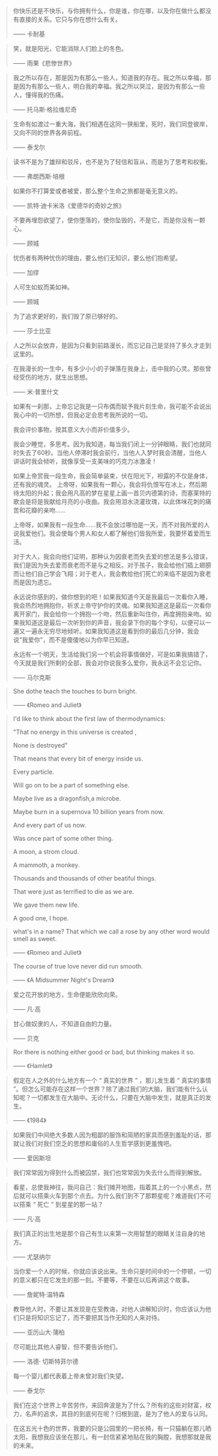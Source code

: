 > 你快乐还是不快乐，与你拥有什么，你是谁，你在哪，以及你在做什么都没有直接的关系。它只与你在想什么有关。
>
> —— 卡耐基



> 笑，就是阳光，它能消除人们脸上的冬色。
>
> —— 雨果《悲惨世界》



> 我之所以存在，那是因为有那么一些人，知道我的存在。我之所以幸福，那是因为有那么一些人，明白我的幸福。我之所以哭泣，是因为有那么一些人，懂得我的伤痛。
>
> —— 托马斯·格拉维尼奇



> 生命有如渡过一重大海，我们相遇在这同一狭船里，死时，我们同登彼岸，又向不同的世界各奔前程。
>
> —— 泰戈尔



> 读书不是为了雄辩和驳斥，也不是为了轻信和盲从，而是为了思考和权衡。
>
> —— 弗朗西斯·培根



> 如果你不打算爱或者被爱，那么整个生命之旅都是毫无意义的。
>
> —— 凯特·迪卡米洛《爱德华的奇妙之旅》



> 不要再埋怨欲望了，使你堕落的，使你坠毁的，不是它，而是你没有一颗心。
>
> —— 顾城



> 忧伤者有两种忧伤的理由，要么他们无知识，要么他们抱希望。
>
> —— 加缪



> 人可生如蚁而美如神。
>
> —— 顾城



> 为了追求更好的，我们毁了原已够好的。
>
> —— 莎士比亚



> 人之所以会放弃，是因为只看到前路漫长，而忘记自己是坚持了多久才走到这里的。



> 在我漫长的一生中，有多少小小的子弹落在我身上，击中我的心灵。那些曾经受伤的地方，就生出思想。
>
> —— 米·普里什文



> 如果有一刹那，上帝忘记我是一只布偶而赋予我片刻生命，我可能不会说出我心中的一切所想，但我必定会思考我所说的一切。  
>
> 我会评价事物，按其意义大小而非价值多少。 
>
>  我会少睡觉，多思考。因为我知道，每当我们闭上一分钟眼睛，我们也就同时失去了60秒。当他人停滞时我会前行，当他人入梦时我会清醒，当他人讲话时我会倾听，就像享受一支美味的巧克力冰激凌！ 
>
>  如果上帝赏我一段生命，我会简单装束，伏在阳光下，袒露的不仅是身体，还有我的魂灵。  上帝呀，如果我有一颗心，我会将仇恨写在冰上，然后期待太阳的升起；我会用凡高的梦在星星上画一首贝内德第的诗，而塞莱特的歌会是将是我献给月亮的小夜曲。我会用泪水浇灌玫瑰，以此体味花刺的痛苦和花瓣的亲吻……  
>
> 上帝呀，如果我有一段生命……我不会放过哪怕是一天，而不对我所爱的人说我爱他们。我会使每个男人和女人都了解他们皆我所爱，我要怀着爱而生活。 
>
> 对于大人，我会向他们证明，那种认为因衰老而失去爱的想法是多么错误，我们是因为失去爱而衰老而不是与之相反。对于孩子，我会给他们插上翅膀而让他们自己学会飞翔；对于老人，我会教给他们死亡的来临不是因为衰老而是因为遗忘。  
>
> 永远说你感到的，做你想到的吧！如果我知道今天是我最后一次看你入睡，我会热烈地拥抱你，祈求上帝守护你的灵魂。如果我知道这是最后一次看你离开家门，我会给你一个拥抱一个吻，然后重新叫住你，再度拥抱亲吻。如果我知道这是最后一次听到你的声音，我会录下你的每个字句，以便可以一遍又一遍永无穷尽地倾听。如果我知道这是看到你的最后几分钟，我会说"我爱你"，而不是傻傻地以为你早已知道。  
>
> 永远有一个明天，生活给我们另一个机会将事情做好，可是如果我搞错了，今天就是我们所剩的全部，我会对你说我多么爱你，我永远不会忘记你。 
>
> —— 马尔克斯



> She dothe teach the touches to burn bright.
>
> —— 《Romeo and Juliet》



> I'd like to think about the first law of thermodynamics:
>
> "That no energy in this universe is created ,
>
> None is destroyed"
>
> That means that every bit of energy inside us.
>
> Every particle.
>
> Will go on to be a part of something else.
>
> Maybe live as a dragonfish,a microbe.
>
> Maybe burn in a supernova 10 billion years from now.
>
> And every part of us now.
>
> Was once part of some other thing.
>
> A moon, a strom cloud.
>
> A mammoth, a monkey.
>
> Thousands and thousands of other beatiful things.
>
> That were just as terrified to die as we are.
>
> We gave them new life.
>
> A good one, I hope.



> what's in a name? That which we call a rose by any other word would smell as sweet.
>
> —— 《Romeo and Juliet》



> The course of true love never did run smooth.
>
> —— 《A Midsummer Night's Dream》



> 爱之花开放的地方，生命便能欣欣向荣。
>
> —— 凡·高



> 甘心做奴隶的人，不知道自由的力量。
>
> —— 贝克



> Ror there is nothing either good or bad, but thinking makes it so.
>
> —— 《Hamlet》 



> 假定在人之外的什么地方有一个 “ 真实的世界 ” ，那儿发生着 “ 真实的事情 ”。但怎么可能存在这样一个世界？除了通过我们的大脑，我们能有什么认知呢？一切都发生在大脑中。无论什么，只要在大脑中发生，就是真正的发生。
>
> —— 《1984》



> 如果我们中间绝大多数人因为粗鄙的服饰和简陋的家具而感到羞耻的话，那就让我们对我们空乏的思想和庸俗的人生哲学感到更羞愧吧。
>
> —— 爱因斯坦



> 我们常常因为得到什么而被囚禁，我们也常常因为失去什么而得到解放。



> 看星，总使我神往，我问自己：我们摊开地图，指着其上的一个小黑点，然后就可以搭乘火车到那个点去。为什么我们到不了那颗星呢？难道我们不可以搭乘 “ 死亡 ” 到星星的那一站？
>
> —— 凡·高



> 我们真正的出生地是那个自己有生以来第一次用智慧的眼睛关注自身的地方。
>
> —— 尤瑟纳尔



> 当你爱一个人的时候，你就应该说出来。生命只是时间中的一个停顿，一切的意义都只在它发生的那一刻。不要等，不要在以后再讲这个故事。
>
> —— 詹妮特·温特森



> 教导他人时，不要让其发现是在受教诲，对他人讲解知识时，你应该认为他们只是将知识忘记了，而不要把其当作无知的人来对待。
>
> —— 亚历山大·蒲柏



> 尽可能比其他人睿智，但不要告诉他们。
>
> —— 洛德· 切斯特菲尔德



> 每一个婴儿都代表着上帝未曾对我们失望。
>
> —— 泰戈尔



> 我们在这个世界上辛苦劳作，来回奔波是为了什么？所有的这些对财富，权力，名声的追求，其目的到底何在呢？归根到底，是为了他人的爱与认同。



> 在这五光十色的世界，我要的只是公园里的一把长椅，有一只猫躺在那儿晒太阳，我想我应该坐在那儿，有一封信紧紧地贴在我的胸膛，我想那就是我的未来。

